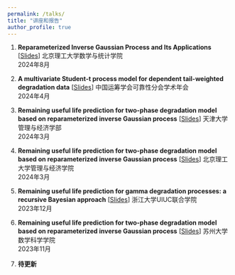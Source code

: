 ```yaml
---
permalink: /talks/
title: "讲座和报告"
author_profile: true
---
```


1. **Reparameterized Inverse Gaussian Process and Its Applications**  [<a href="/files/slides/rIG_applications.pdf">Slides</a>]
   北京理工大学数学与统计学院  
   2024年8月  

1. **A multivariate Student-t process model for dependent tail-weighted degradation data** [<a href="/files/slides/student-t.pdf">Slides</a>]
   中国运筹学会可靠性分会学术年会  
   2024年4月  

1. **Remaining useful life prediction for two-phase degradation model based on reparameterized inverse Gaussian process**  [<a href="/files/slides/tp-rIG.pdf">Slides</a>]
   天津大学管理与经济学部  
   2024年3月  

1. **Remaining useful life prediction for two-phase degradation model based on reparameterized inverse Gaussian process**  [<a href="/files/slides/tp-rIG.pdf">Slides</a>]
   北京理工大学管理与经济学院  
   2024年3月

1. **Remaining useful life prediction for gamma degradation processes: a recursive Bayesian approach**  [<a href="/files/slides/Conjugate_prior.pdf">Slides</a>]
   浙江大学UIUC联合学院  
   2023年12月  
   
1. **Remaining useful life prediction for two-phase degradation model based on reparameterized inverse Gaussian process**  [<a href="/files/slides/tp-rIG.pdf">Slides</a>]
   苏州大学数学科学学院  
   2023年11月  

1. **待更新**

